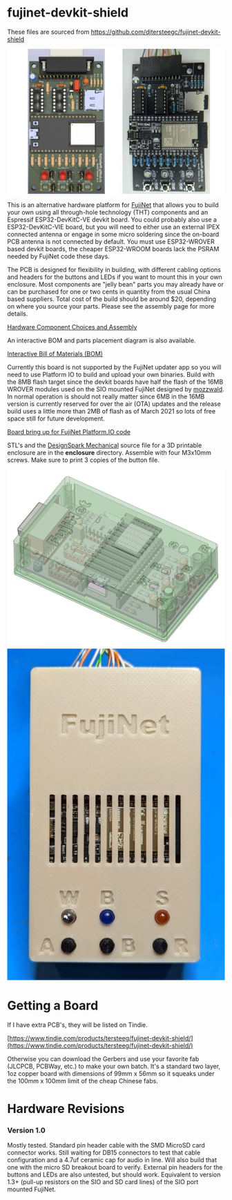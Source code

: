 
# fujinet-devkit-shield

These files are sourced from https://github.com/djtersteegc/fujinet-devkit-shield

<img src="docs/combined-boards.jpg" alt="combined-boards" />

This is an alternative hardware platform for [FujiNet](https://fujinet.online/) that allows you to build your own using all through-hole technology (THT) components and an Espressif ESP32-DevKitC-VE devkit board.  You could probably also use a ESP32-DevKitC-VIE board, but you will need to either use an external IPEX connected antenna or engage in some micro soldering since the on-board PCB antenna is not connected by default. You must use ESP32-WROVER based devkit boards, the cheaper ESP32-WROOM boards lack the PSRAM needed by FujiNet code these days. 

The PCB is designed for flexibility in building, with different cabling options and headers for the buttons and LEDs if you want to mount this in your own enclosure. Most components are "jelly bean" parts you may already have or can be purchased for one or two cents in quantity from the usual China based suppliers.  Total cost of the build should be around $20, depending on where you source your parts.  Please see the assembly page for more details.

[Hardware Component Choices and Assembly](https://djtersteegc.github.io/fujinet-devkit-shield/assembly.html)

An interactive BOM and parts placement diagram is also available.

[Interactive Bill of Materials (BOM)](https://djtersteegc.github.io/fujinet-devkit-shield/ibom.html)

Currently this board is not supported by the FujiNet updater app so you will need to use Platform IO to build and upload your own binaries.  Build with the 8MB flash target since the devkit boards have half the flash of the 16MB WROVER modules used on the SIO mounted FujiNet designed by [mozzwald](https://github.com/mozzwald).  In normal operation is should not really matter since 6MB in the 16MB version is currently reserved for over the air (OTA) updates and the release build uses a little more than 2MB of flash as of March 2021 so lots of free space still for future development.

[Board bring up for FujiNet Platform.IO code](https://github.com/FujiNetWIFI/fujinet-platformio/wiki/Board-bring-up-for-FujiNet-Platform.IO-code)

STL's and the [DesignSpark Mechanical](https://www.rs-online.com/designspark/mechanical-software) source file for a 3D printable enclosure are in the **enclosure** directory. Assemble with four M3x10mm screws. Make sure to print 3 copies of the button file.

<img src="docs/designspark.jpg" alt="designspark" />



<img src="docs/enclosure.jpg" alt="enclosure" />

# Getting a Board

If I have extra PCB's, they will be listed on Tindie.

[https://www.tindie.com/products/tersteeg/fujinet-devkit-shield/](https://www.tindie.com/products/tersteeg/fujinet-devkit-shield/)

Otherwise you can download the Gerbers and use your favorite fab (JLCPCB, PCBWay, etc.) to make your own batch.  It's a standard two layer, 1oz copper board with dimensions of 99mm x 56mm so it squeaks under the 100mm x 100mm limit of the cheap Chinese fabs.

# Hardware Revisions

### Version 1.0

Mostly tested. Standard pin header cable with the SMD MicroSD card connector works.  Still waiting for DB15 connectors to test that cable configuration and a 4.7uf ceramic cap for audio in line. Will also build that one with the micro SD breakout board to verify.  External pin headers for the buttons and LEDs are also untested, but should work. Equivalent to version 1.3+ (pull-up resistors on the SIO and SD card lines) of the SIO port mounted FujiNet.

